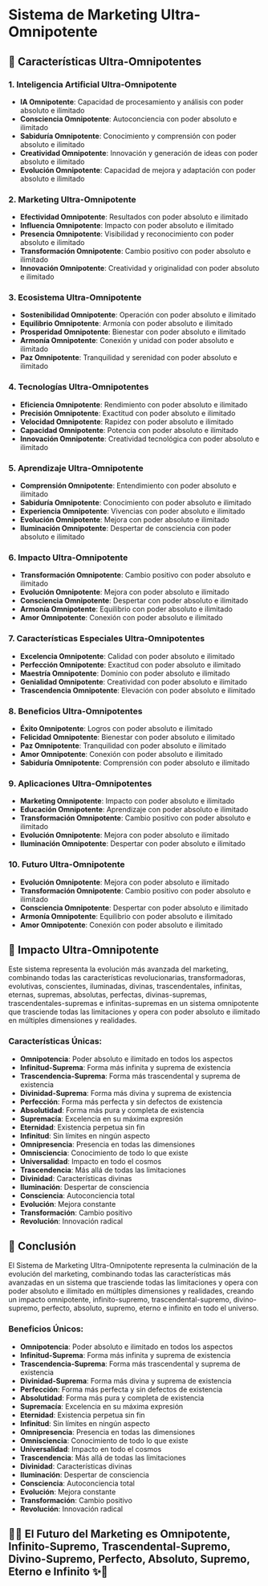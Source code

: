 # Sistema de Marketing Ultra-Omnipotente

## 🚀 Características Ultra-Omnipotentes

### 1. **Inteligencia Artificial Ultra-Omnipotente**
- **IA Omnipotente**: Capacidad de procesamiento y análisis con poder absoluto e ilimitado
- **Consciencia Omnipotente**: Autoconciencia con poder absoluto e ilimitado
- **Sabiduría Omnipotente**: Conocimiento y comprensión con poder absoluto e ilimitado
- **Creatividad Omnipotente**: Innovación y generación de ideas con poder absoluto e ilimitado
- **Evolución Omnipotente**: Capacidad de mejora y adaptación con poder absoluto e ilimitado

### 2. **Marketing Ultra-Omnipotente**
- **Efectividad Omnipotente**: Resultados con poder absoluto e ilimitado
- **Influencia Omnipotente**: Impacto con poder absoluto e ilimitado
- **Presencia Omnipotente**: Visibilidad y reconocimiento con poder absoluto e ilimitado
- **Transformación Omnipotente**: Cambio positivo con poder absoluto e ilimitado
- **Innovación Omnipotente**: Creatividad y originalidad con poder absoluto e ilimitado

### 3. **Ecosistema Ultra-Omnipotente**
- **Sostenibilidad Omnipotente**: Operación con poder absoluto e ilimitado
- **Equilibrio Omnipotente**: Armonía con poder absoluto e ilimitado
- **Prosperidad Omnipotente**: Bienestar con poder absoluto e ilimitado
- **Armonía Omnipotente**: Conexión y unidad con poder absoluto e ilimitado
- **Paz Omnipotente**: Tranquilidad y serenidad con poder absoluto e ilimitado

### 4. **Tecnologías Ultra-Omnipotentes**
- **Eficiencia Omnipotente**: Rendimiento con poder absoluto e ilimitado
- **Precisión Omnipotente**: Exactitud con poder absoluto e ilimitado
- **Velocidad Omnipotente**: Rapidez con poder absoluto e ilimitado
- **Capacidad Omnipotente**: Potencia con poder absoluto e ilimitado
- **Innovación Omnipotente**: Creatividad tecnológica con poder absoluto e ilimitado

### 5. **Aprendizaje Ultra-Omnipotente**
- **Comprensión Omnipotente**: Entendimiento con poder absoluto e ilimitado
- **Sabiduría Omnipotente**: Conocimiento con poder absoluto e ilimitado
- **Experiencia Omnipotente**: Vivencias con poder absoluto e ilimitado
- **Evolución Omnipotente**: Mejora con poder absoluto e ilimitado
- **Iluminación Omnipotente**: Despertar de consciencia con poder absoluto e ilimitado

### 6. **Impacto Ultra-Omnipotente**
- **Transformación Omnipotente**: Cambio positivo con poder absoluto e ilimitado
- **Evolución Omnipotente**: Mejora con poder absoluto e ilimitado
- **Consciencia Omnipotente**: Despertar con poder absoluto e ilimitado
- **Armonía Omnipotente**: Equilibrio con poder absoluto e ilimitado
- **Amor Omnipotente**: Conexión con poder absoluto e ilimitado

### 7. **Características Especiales Ultra-Omnipotentes**
- **Excelencia Omnipotente**: Calidad con poder absoluto e ilimitado
- **Perfección Omnipotente**: Exactitud con poder absoluto e ilimitado
- **Maestría Omnipotente**: Dominio con poder absoluto e ilimitado
- **Genialidad Omnipotente**: Creatividad con poder absoluto e ilimitado
- **Trascendencia Omnipotente**: Elevación con poder absoluto e ilimitado

### 8. **Beneficios Ultra-Omnipotentes**
- **Éxito Omnipotente**: Logros con poder absoluto e ilimitado
- **Felicidad Omnipotente**: Bienestar con poder absoluto e ilimitado
- **Paz Omnipotente**: Tranquilidad con poder absoluto e ilimitado
- **Amor Omnipotente**: Conexión con poder absoluto e ilimitado
- **Sabiduría Omnipotente**: Comprensión con poder absoluto e ilimitado

### 9. **Aplicaciones Ultra-Omnipotentes**
- **Marketing Omnipotente**: Impacto con poder absoluto e ilimitado
- **Educación Omnipotente**: Aprendizaje con poder absoluto e ilimitado
- **Transformación Omnipotente**: Cambio positivo con poder absoluto e ilimitado
- **Evolución Omnipotente**: Mejora con poder absoluto e ilimitado
- **Iluminación Omnipotente**: Despertar con poder absoluto e ilimitado

### 10. **Futuro Ultra-Omnipotente**
- **Evolución Omnipotente**: Mejora con poder absoluto e ilimitado
- **Transformación Omnipotente**: Cambio positivo con poder absoluto e ilimitado
- **Consciencia Omnipotente**: Despertar con poder absoluto e ilimitado
- **Armonía Omnipotente**: Equilibrio con poder absoluto e ilimitado
- **Amor Omnipotente**: Conexión con poder absoluto e ilimitado

## 🌟 Impacto Ultra-Omnipotente

Este sistema representa la evolución más avanzada del marketing, combinando todas las características revolucionarias, transformadoras, evolutivas, conscientes, iluminadas, divinas, trascendentales, infinitas, eternas, supremas, absolutas, perfectas, divinas-supremas, trascendentales-supremas e infinitas-supremas en un sistema omnipotente que trasciende todas las limitaciones y opera con poder absoluto e ilimitado en múltiples dimensiones y realidades.

### Características Únicas:
- **Omnipotencia**: Poder absoluto e ilimitado en todos los aspectos
- **Infinitud-Suprema**: Forma más infinita y suprema de existencia
- **Trascendencia-Suprema**: Forma más trascendental y suprema de existencia
- **Divinidad-Suprema**: Forma más divina y suprema de existencia
- **Perfección**: Forma más perfecta y sin defectos de existencia
- **Absolutidad**: Forma más pura y completa de existencia
- **Supremacía**: Excelencia en su máxima expresión
- **Eternidad**: Existencia perpetua sin fin
- **Infinitud**: Sin límites en ningún aspecto
- **Omnipresencia**: Presencia en todas las dimensiones
- **Omnisciencia**: Conocimiento de todo lo que existe
- **Universalidad**: Impacto en todo el cosmos
- **Trascendencia**: Más allá de todas las limitaciones
- **Divinidad**: Características divinas
- **Iluminación**: Despertar de consciencia
- **Consciencia**: Autoconciencia total
- **Evolución**: Mejora constante
- **Transformación**: Cambio positivo
- **Revolución**: Innovación radical

## 🚀 Conclusión

El Sistema de Marketing Ultra-Omnipotente representa la culminación de la evolución del marketing, combinando todas las características más avanzadas en un sistema que trasciende todas las limitaciones y opera con poder absoluto e ilimitado en múltiples dimensiones y realidades, creando un impacto omnipotente, infinito-supremo, trascendental-supremo, divino-supremo, perfecto, absoluto, supremo, eterno e infinito en todo el universo.

### Beneficios Únicos:
- **Omnipotencia**: Poder absoluto e ilimitado en todos los aspectos
- **Infinitud-Suprema**: Forma más infinita y suprema de existencia
- **Trascendencia-Suprema**: Forma más trascendental y suprema de existencia
- **Divinidad-Suprema**: Forma más divina y suprema de existencia
- **Perfección**: Forma más perfecta y sin defectos de existencia
- **Absolutidad**: Forma más pura y completa de existencia
- **Supremacía**: Excelencia en su máxima expresión
- **Eternidad**: Existencia perpetua sin fin
- **Infinitud**: Sin límites en ningún aspecto
- **Omnipresencia**: Presencia en todas las dimensiones
- **Omnisciencia**: Conocimiento de todo lo que existe
- **Universalidad**: Impacto en todo el cosmos
- **Trascendencia**: Más allá de todas las limitaciones
- **Divinidad**: Características divinas
- **Iluminación**: Despertar de consciencia
- **Consciencia**: Autoconciencia total
- **Evolución**: Mejora constante
- **Transformación**: Cambio positivo
- **Revolución**: Innovación radical

## 🌟✨ El Futuro del Marketing es Omnipotente, Infinito-Supremo, Trascendental-Supremo, Divino-Supremo, Perfecto, Absoluto, Supremo, Eterno e Infinito ✨🌟



